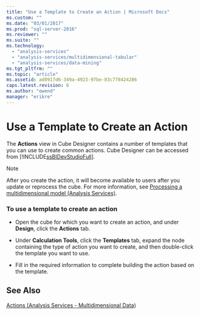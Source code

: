```yaml
---
title: "Use a Template to Create an Action | Microsoft Docs"
ms.custom: ""
ms.date: "03/01/2017"
ms.prod: "sql-server-2016"
ms.reviewer: ""
ms.suite: ""
ms.technology: 
  - "analysis-services"
  - "analysis-services/multidimensional-tabular"
  - "analysis-services/data-mining"
ms.tgt_pltfrm: ""
ms.topic: "article"
ms.assetid: ad0917d6-349a-4923-97be-83c778424286
caps.latest.revision: 6
ms.author: "owend"
manager: "erikre"
---
```

# Use a Template to Create an Action
  The **Actions** view in Cube Designer contains a number of templates that you can use to create common actions. Cube Designer can be accessed from [!INCLUDE[ssBIDevStudioFull](../../a9notintoc/includes/ssbidevstudiofull-md.md)].  
  
> [!NOTE]  
>  After you create the action, it will become available to users after you update or reprocess the cube. For more information, see [Processing a multidimensional model &#40;Analysis Services&#41;](../../analysis-services/multidimensional-models/processing-a-multidimensional-model-analysis-services.md).  
  
### To use a template to create an action  
  
-   Open the cube for which you want to create an action, and under **Design**, click the **Actions** tab.  
  
-   Under **Calculation Tools**, click the **Templates** tab, expand the node containing the type of action you want to create, and then double-click the template you want to use.  
  
-   Fill in the required information to complete building the action based on the template.  
  
## See Also  
 [Actions &#40;Analysis Services - Multidimensional Data&#41;](../../analysis-services/multidimensional-models/actions-analysis-services-multidimensional-data.md)  
  
  